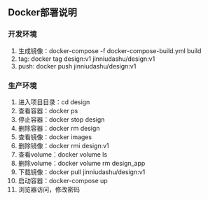 ## Docker部署说明
### 开发环境
1. 生成镜像：docker-compose -f docker-compose-build.yml build
2. tag: docker tag design:v1 jinniudashu/design:v1
3. push: docker push jinniudashu/design:v1
### 生产环境
1. 进入项目目录：cd design
2. 查看容器：docker ps
3. 停止容器：docker stop design
4. 删除容器：docker rm design
5. 查看镜像：docker images
6. 删除镜像：docker rmi design:v1
7. 查看volume：docker volume ls
8. 删除volume：docker volume rm design_app
9. 下载镜像：docker pull jinniudashu/design:v1
10. 启动容器：docker-compose up
11. 浏览器访问，修改密码